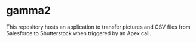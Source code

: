 # gamma2
This repository hosts an application to transfer pictures and CSV files from Salesforce to Shutterstock when triggered by an Apex call.
